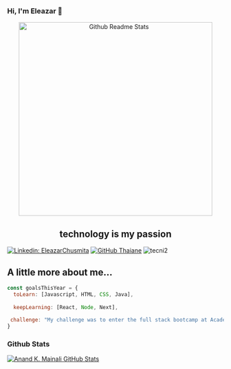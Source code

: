 ### Hi, I'm Eleazar 👋

<p align="center">
 <img width="450px" src="https://user-images.githubusercontent.com/29103120/194724152-5e73807e-4110-4439-a226-93824bd1a018.jpg" align="center" alt="Github Readme Stats" />
 <h2 align="center">technology is my passion</h2>
</p>

<!--
<img align='right' src="https://user-images.githubusercontent.com/29103120/194724152-5e73807e-4110-4439-a226-93824bd1a018.jpg" width="290">
-->

[![Linkedin: EleazarChusmita](https://img.shields.io/badge/-EleazarChusmita-blue?style=flat-square&logo=Linkedin&logoColor=white&link=https://www.linkedin.com/in/eleazarchusmita/)](https://www.linkedin.com/in/eleazarchusmita/)
[![GitHub Thaiane](https://img.shields.io/github/followers/tecni2?label=follow&style=social)](https://github.com/tecni2)
<img src="https://komarev.com/ghpvc/?username=tecni2" alt="tecni2" />

<h2>A little more about me...</h2> 

```javascript
const goalsThisYear = {
  toLearn: [Javascript, HTML, CSS, Java],
  
  keepLearning: [React, Node, Next],
  
 challenge: "My challenge was to enter the full stack bootcamp at Academlo."
}
```

### Github Stats

[![Anand K. Mainali GitHub Stats](https://github-readme-stats.vercel.app/api?username=tecni2&show_icons=true&count_private=true)](https://github.com/tecni2)

<!--
**tecni2/tecni2** is a ✨ _special_ ✨ repository because its `README.md` (this file) appears on your GitHub profile.

Here are some ideas to get you started:

- 🔭 I’m currently working on ...
- 🌱 I’m currently learning ...
- 👯 I’m looking to collaborate on ...
- 🤔 I’m looking for help with ...
- 💬 Ask me about ...
- 📫 How to reach me: ...
- 😄 Pronouns: ...
- ⚡ Fun fact: ...
-->
